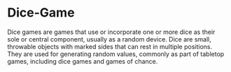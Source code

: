 # Dice-Game
Dice games are games that use or incorporate one or more dice as their sole or central component, usually as a random device. Dice are small, throwable objects with marked sides that can rest in multiple positions. They are used for generating random values, commonly as part of tabletop games, including dice games and games of chance.
